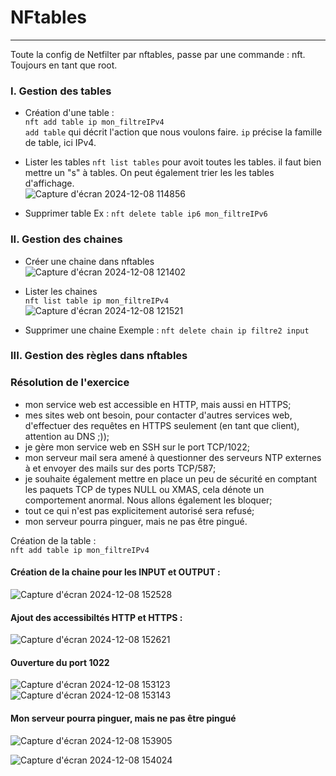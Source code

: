 # NFtables
---
Toute la config de Netfilter par nftables, passe par une commande : nft. Toujours en tant que root.  

### I. Gestion des tables
* Création d'une table :  
`nft add table ip mon_filtreIPv4`  
`add table` qui décrit l'action que nous voulons faire. `ip` précise la famille de table, ici IPv4.

* Lister les tables
`nft list tables` pour avoit toutes les tables. il faut bien mettre un "s" à tables. On peut également trier les les tables d'affichage.  
![Capture d'écran 2024-12-08 114856](https://github.com/user-attachments/assets/52849a42-e4d3-4a27-a013-b06ab58ca30a)

* Supprimer table
Ex : `nft delete table ip6 mon_filtreIPv6`

### II. Gestion des chaines  
* Créer une chaine dans nftables  
![Capture d'écran 2024-12-08 121402](https://github.com/user-attachments/assets/53ffe043-42f6-4711-b985-10bb39aad4ff)

* Lister les chaines  
`nft list table ip mon_filtreIPv4`  
![Capture d'écran 2024-12-08 121521](https://github.com/user-attachments/assets/c78f36c7-4d9f-4fb0-aab2-9a2b434dd4ba)

* Supprimer une chaine
Exemple : `nft delete chain ip filtre2 input`  

### III. Gestion des règles dans nftables



### Résolution de l'exercice 

* mon service web est accessible en HTTP, mais aussi en HTTPS;
* mes sites web ont besoin, pour contacter d'autres services web, d'effectuer des requêtes en HTTPS seulement (en tant que client), attention au DNS ;));
* je gère mon service web en SSH sur le port TCP/1022;
* mon serveur mail sera amené à questionner des serveurs NTP externes à et envoyer des mails sur des ports TCP/587;
* je souhaite également mettre en place un peu de sécurité en comptant les paquets TCP de types NULL ou XMAS, cela dénote un comportement anormal. Nous allons également les bloquer;
* tout ce qui n'est pas explicitement autorisé sera refusé;
* mon serveur pourra pinguer, mais ne pas être pingué.

Création de la table :  
`nft add table ip mon_filtreIPv4`  

#### Création de la chaine pour les INPUT et OUTPUT :  
![Capture d'écran 2024-12-08 152528](https://github.com/user-attachments/assets/a74a95fd-c2b5-4f54-b1f7-27f638599b7c)

#### Ajout des accessibiltés HTTP et HTTPS :  
![Capture d'écran 2024-12-08 152621](https://github.com/user-attachments/assets/bd63a15c-a636-4de8-a8e6-fc62540ca396)

#### Ouverture du port 1022  
![Capture d'écran 2024-12-08 153123](https://github.com/user-attachments/assets/389f814d-7d2b-464c-9f66-7425c1fac238)
![Capture d'écran 2024-12-08 153143](https://github.com/user-attachments/assets/34d83fe3-9aef-4285-9ab5-efed1b3887e6)

#### Mon serveur pourra pinguer, mais ne pas être pingué
![Capture d'écran 2024-12-08 153905](https://github.com/user-attachments/assets/10e93920-e0a8-4730-a34e-4b34d76eff7b)

![Capture d'écran 2024-12-08 154024](https://github.com/user-attachments/assets/8eec3a30-ec84-41c7-98ce-91b37516274d)
